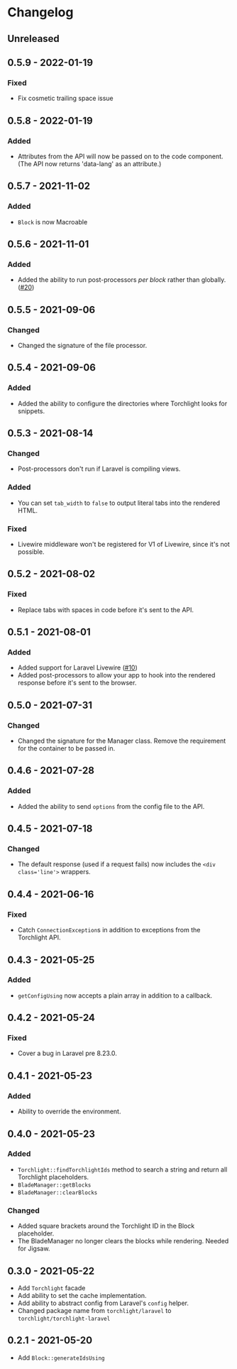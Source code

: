 # Changelog

## Unreleased

## 0.5.9 - 2022-01-19

### Fixed

- Fix cosmetic trailing space issue

## 0.5.8 - 2022-01-19

### Added

- Attributes from the API will now be passed on to the code component. (The API now returns 'data-lang' as an attribute.)

## 0.5.7 - 2021-11-02

### Added

- `Block` is now Macroable

## 0.5.6 - 2021-11-01

### Added

- Added the ability to run post-processors _per block_ rather than globally. ([#20](https://github.com/torchlight-api/torchlight-laravel/pull/20)) 

## 0.5.5 - 2021-09-06

### Changed
- Changed the signature of the file processor.

## 0.5.4 - 2021-09-06

### Added
- Added the ability to configure the directories where Torchlight looks for snippets.

## 0.5.3 - 2021-08-14

### Changed
- Post-processors don't run if Laravel is compiling views.

### Added
- You can set `tab_width` to `false` to output literal tabs into the rendered HTML.

### Fixed
- Livewire middleware won't be registered for V1 of Livewire, since it's not possible.

## 0.5.2 - 2021-08-02

### Fixed
- Replace tabs with spaces in code before it's sent to the API.

## 0.5.1 - 2021-08-01

### Added
- Added support for Laravel Livewire ([#10](https://github.com/torchlight-api/torchlight-laravel/pull/10))
- Added post-processors to allow your app to hook into the rendered response before it's sent to the browser.

## 0.5.0 - 2021-07-31

### Changed
- Changed the signature for the Manager class. Remove the requirement for the container to be passed in.

## 0.4.6 - 2021-07-28

### Added
- Added the ability to send `options` from the config file to the API.

## 0.4.5 - 2021-07-18

### Changed
- The default response (used if a request fails) now includes the `<div class='line'>` wrappers.

## 0.4.4 - 2021-06-16

### Fixed
- Catch `ConnectionException`s in addition to exceptions from the Torchlight API.

## 0.4.3 - 2021-05-25

### Added
- `getConfigUsing` now accepts a plain array in addition to a callback.

## 0.4.2 - 2021-05-24

### Fixed
- Cover a bug in Laravel pre 8.23.0.

## 0.4.1 - 2021-05-23

### Added
- Ability to override the environment.

## 0.4.0 - 2021-05-23

### Added
- `Torchlight::findTorchlightIds` method to search a string and return all Torchlight placeholders.
- `BladeManager::getBlocks`
- `BladeManager::clearBlocks`

### Changed
- Added square brackets around the Torchlight ID in the Block placeholder.
- The BladeManager no longer clears the blocks while rendering. Needed for Jigsaw.

## 0.3.0 - 2021-05-22

- Add `Torchlight` facade
- Add ability to set the cache implementation.
- Add ability to abstract config from Laravel's `config` helper.
- Changed package name from `torchlight/laravel` to `torchlight/torchlight-laravel`


## 0.2.1 - 2021-05-20

- Add `Block::generateIdsUsing`
